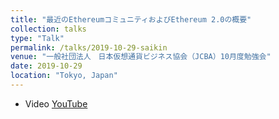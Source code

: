 ```yaml
---
title: "最近のEthereumコミュニティおよびEthereum 2.0の概要"
collection: talks
type: "Talk"
permalink: /talks/2019-10-29-saikin
venue: "一般社団法人　日本仮想通貨ビジネス協会（JCBA）10月度勉強会"
date: 2019-10-29
location: "Tokyo, Japan"
---
```


* Video [YouTube](https://www.youtube.com/watch?v=w-ShZwgM1Bc)
